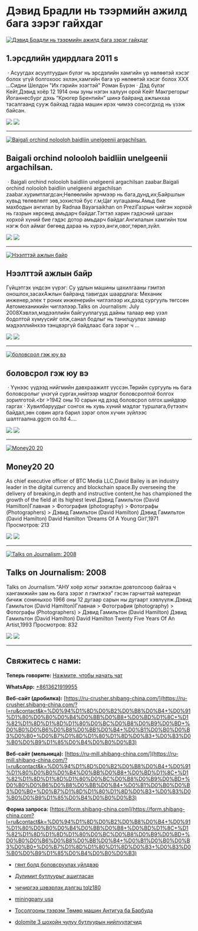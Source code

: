 # Дэвид Брадли нь тээрмийн ажилд бага зэрэг гайхдаг

<a href="https://swt.shibang-china.com/?l=ru&img&k=%D0%94%D1%8D%D0%B2%D0%B8%D0%B4+%D0%91%D1%80%D0%B0%D0%B4%D0%BB%D0%B8+%D0%BD%D1%8C+%D1%82%D1%8D%D1%8D%D1%80%D0%BC%D0%B8%D0%B9%D0%BD+%D0%B0%D0%B6%D0%B8%D0%BB%D0%B4+%D0%B1%D0%B0%D0%B3%D0%B0+%D0%B7%D1%8D%D1%80%D1%8D%D0%B3+%D0%B3%D0%B0%D0%B9%D1%85%D0%B4%D0%B0%D0%B3" target="_blank">![Дэвид Брадли нь тээрмийн ажилд бага зэрэг гайхдаг](http://static.shibang-china.com/all-800x300/957.jpg)</a>

## 1.эрсдлийн удирдлага 2011 s
&nbsp;&#0183;&#32;Асуугдах асуултуудын бүлэг нь эрсдэлийн хамгийн үр нөлөөтэй хэсэг болох үгүй болгохоос эхлэн,хамгийн бага үр нөлөөтэй хэсэг болох ХХХ …Сидни Шелдон &quot;Их гэрийн эзэгтэй&quot; Роман Бүрэн&nbsp;&#0183;&#32;Дэд бүлэг Кейт,Дэвид хоёр 12 1914 оны зуны нэгэн халуун орой Кейт Макгрегорыг Йоганнесбург дэхь “Крюгер Брентийн” шинэ байранд ажлынхаа тасалгаанд сууж байхад гадаа машин ирэх чимээ сонсогдход нь үзэж байсан.


<a href="https://whatsapp.shibangsoft.com/WhatsApp.php" target="_blank" title="WhatsApp">![](http://static.shibang-china.com/icon/whatsapp.png)</a> <a href="https://swt.shibang-china.com/?l=ru&icon&k=%D0%94%D1%8D%D0%B2%D0%B8%D0%B4+%D0%91%D1%80%D0%B0%D0%B4%D0%BB%D0%B8+%D0%BD%D1%8C+%D1%82%D1%8D%D1%8D%D1%80%D0%BC%D0%B8%D0%B9%D0%BD+%D0%B0%D0%B6%D0%B8%D0%BB%D0%B4+%D0%B1%D0%B0%D0%B3%D0%B0+%D0%B7%D1%8D%D1%80%D1%8D%D0%B3+%D0%B3%D0%B0%D0%B9%D1%85%D0%B4%D0%B0%D0%B3" target="_blank">![](http://static.shibang-china.com/icon/chat-ru.png)</a>

---

<a href="https://swt.shibang-china.com/?l=ru&img&k=%D0%94%D1%8D%D0%B2%D0%B8%D0%B4+%D0%91%D1%80%D0%B0%D0%B4%D0%BB%D0%B8+%D0%BD%D1%8C+%D1%82%D1%8D%D1%8D%D1%80%D0%BC%D0%B8%D0%B9%D0%BD+%D0%B0%D0%B6%D0%B8%D0%BB%D0%B4+%D0%B1%D0%B0%D0%B3%D0%B0+%D0%B7%D1%8D%D1%80%D1%8D%D0%B3+%D0%B3%D0%B0%D0%B9%D1%85%D0%B4%D0%B0%D0%B3" target="_blank">![Baigali orchind nolooloh baidliin unelgeenii argachilsan.](http://static.shibang-china.com/all-800x300/372.jpg)</a>

## Baigali orchind nolooloh baidliin unelgeenii argachilsan.
&nbsp;&#0183;&#32;Baigali orchind nolooloh baidliin unelgeenii argachilsan zaabar.Baigali orchind nolooloh baidliin unelgeenii argachilsan zaabar.хуримтлагдсан;Нөлөөлийн эрчмээр нь бага,дунд,их;Байршлын хувьд төлөвлөлт зөв,зохистой бус г.м;Цаг хугацааны.Амьд бие махбодын ангилал by Radnaa Bayarsaikhan on PreziГазрын чийгэн хорхой нь газрын хөрсөнд амьдарч байдаг.Тэгтэл харин гэдэсний цагаан хорхой хүний бие гэдэс дотор амьдарч байдаг.Ангилалын хамгийн том нэгж бол аймаг бөгөөд дараа нь хүрээ,анги,овог,төрөл,зүйл.


<a href="https://whatsapp.shibangsoft.com/WhatsApp.php" target="_blank" title="WhatsApp">![](http://static.shibang-china.com/icon/whatsapp.png)</a> <a href="https://swt.shibang-china.com/?l=ru&icon&k=%D0%94%D1%8D%D0%B2%D0%B8%D0%B4+%D0%91%D1%80%D0%B0%D0%B4%D0%BB%D0%B8+%D0%BD%D1%8C+%D1%82%D1%8D%D1%8D%D1%80%D0%BC%D0%B8%D0%B9%D0%BD+%D0%B0%D0%B6%D0%B8%D0%BB%D0%B4+%D0%B1%D0%B0%D0%B3%D0%B0+%D0%B7%D1%8D%D1%80%D1%8D%D0%B3+%D0%B3%D0%B0%D0%B9%D1%85%D0%B4%D0%B0%D0%B3" target="_blank">![](http://static.shibang-china.com/icon/chat-ru.png)</a>

---

<a href="https://swt.shibang-china.com/?l=ru&img&k=%D0%94%D1%8D%D0%B2%D0%B8%D0%B4+%D0%91%D1%80%D0%B0%D0%B4%D0%BB%D0%B8+%D0%BD%D1%8C+%D1%82%D1%8D%D1%8D%D1%80%D0%BC%D0%B8%D0%B9%D0%BD+%D0%B0%D0%B6%D0%B8%D0%BB%D0%B4+%D0%B1%D0%B0%D0%B3%D0%B0+%D0%B7%D1%8D%D1%80%D1%8D%D0%B3+%D0%B3%D0%B0%D0%B9%D1%85%D0%B4%D0%B0%D0%B3" target="_blank">![Нээлттэй ажлын байр](http://static.shibang-china.com/all-800x300/432.jpg)</a>

## Нээлттэй ажлын байр
Гүйцэтгэх үндсэн үүрэг: Су удлын машины цахилгааны гэмтэл оношлох,засахАжлын байранд тавигдах шаардлага: Механик инженер,элек т роник инженерийн чиглэлээр их,дээд сургууль төгссөн Автомеханикийн чиглэлээр.Talks on Journalism: July 2008Хэвлэл,мэдээллийн байгууллагууд дайны талаар өөр үзэл бодолтой хүмүүсийг олж,санал бодлыг нь танилцуулах замаар мэдээллийнхээ тэнцвэргүй байдлаас бага зэрэг ч …


<a href="https://whatsapp.shibangsoft.com/WhatsApp.php" target="_blank" title="WhatsApp">![](http://static.shibang-china.com/icon/whatsapp.png)</a> <a href="https://swt.shibang-china.com/?l=ru&icon&k=%D0%94%D1%8D%D0%B2%D0%B8%D0%B4+%D0%91%D1%80%D0%B0%D0%B4%D0%BB%D0%B8+%D0%BD%D1%8C+%D1%82%D1%8D%D1%8D%D1%80%D0%BC%D0%B8%D0%B9%D0%BD+%D0%B0%D0%B6%D0%B8%D0%BB%D0%B4+%D0%B1%D0%B0%D0%B3%D0%B0+%D0%B7%D1%8D%D1%80%D1%8D%D0%B3+%D0%B3%D0%B0%D0%B9%D1%85%D0%B4%D0%B0%D0%B3" target="_blank">![](http://static.shibang-china.com/icon/chat-ru.png)</a>

---

<a href="https://swt.shibang-china.com/?l=ru&img&k=%D0%94%D1%8D%D0%B2%D0%B8%D0%B4+%D0%91%D1%80%D0%B0%D0%B4%D0%BB%D0%B8+%D0%BD%D1%8C+%D1%82%D1%8D%D1%8D%D1%80%D0%BC%D0%B8%D0%B9%D0%BD+%D0%B0%D0%B6%D0%B8%D0%BB%D0%B4+%D0%B1%D0%B0%D0%B3%D0%B0+%D0%B7%D1%8D%D1%80%D1%8D%D0%B3+%D0%B3%D0%B0%D0%B9%D1%85%D0%B4%D0%B0%D0%B3" target="_blank">![боловсрол гэж юу вэ](http://static.shibang-china.com/all-800x300/1392.jpg)</a>

## боловсрол гэж юу вэ
&nbsp;&#0183;&#32;Үүнээс үүдээд нийгмийн давхраажилт үүссэн.Төрийн сургууль нь бага боловсролыг үнэгүй сургах,нийтээр мэдлэг боловсролтой болгох зорилготой.&lt;br &gt;1942 оны 10 сарын нд дээд боловсрол олгох.шийдвэр гаргах&nbsp;&#0183;&#32;Хувилбаруудыг сонгох нь хувь хүний мэдлэг туршлага,бүтээлч байдал,зөн совин арга барил зэрэг олон хүчин зүйлээс шалтгаална.ggcm co.ltd 4.…


<a href="https://whatsapp.shibangsoft.com/WhatsApp.php" target="_blank" title="WhatsApp">![](http://static.shibang-china.com/icon/whatsapp.png)</a> <a href="https://swt.shibang-china.com/?l=ru&icon&k=%D0%94%D1%8D%D0%B2%D0%B8%D0%B4+%D0%91%D1%80%D0%B0%D0%B4%D0%BB%D0%B8+%D0%BD%D1%8C+%D1%82%D1%8D%D1%8D%D1%80%D0%BC%D0%B8%D0%B9%D0%BD+%D0%B0%D0%B6%D0%B8%D0%BB%D0%B4+%D0%B1%D0%B0%D0%B3%D0%B0+%D0%B7%D1%8D%D1%80%D1%8D%D0%B3+%D0%B3%D0%B0%D0%B9%D1%85%D0%B4%D0%B0%D0%B3" target="_blank">![](http://static.shibang-china.com/icon/chat-ru.png)</a>

---

<a href="https://swt.shibang-china.com/?l=ru&img&k=%D0%94%D1%8D%D0%B2%D0%B8%D0%B4+%D0%91%D1%80%D0%B0%D0%B4%D0%BB%D0%B8+%D0%BD%D1%8C+%D1%82%D1%8D%D1%8D%D1%80%D0%BC%D0%B8%D0%B9%D0%BD+%D0%B0%D0%B6%D0%B8%D0%BB%D0%B4+%D0%B1%D0%B0%D0%B3%D0%B0+%D0%B7%D1%8D%D1%80%D1%8D%D0%B3+%D0%B3%D0%B0%D0%B9%D1%85%D0%B4%D0%B0%D0%B3" target="_blank">![Money20 20](http://static.shibang-china.com/all-800x300/430.jpg)</a>

## Money20 20
As chief executive officer of BTC Media LLC,David Bailey is an industry leader in the digital currency and blockchain space.By overseeing the delivery of breaking,in depth and instructive content,he has championed the growth of the field at its highest level.Дэвид Гамильтон (David Hamilton)Главная &gt; Фотография (photography) &gt; Фотографы (Photographers) &gt; Дэвид Гамильтон (David Hamilton) Дэвид Гамильтон (David Hamilton) David Hamilton 'Dreams Of A Young Girl',1971 Просмотров: 213


<a href="https://whatsapp.shibangsoft.com/WhatsApp.php" target="_blank" title="WhatsApp">![](http://static.shibang-china.com/icon/whatsapp.png)</a> <a href="https://swt.shibang-china.com/?l=ru&icon&k=%D0%94%D1%8D%D0%B2%D0%B8%D0%B4+%D0%91%D1%80%D0%B0%D0%B4%D0%BB%D0%B8+%D0%BD%D1%8C+%D1%82%D1%8D%D1%8D%D1%80%D0%BC%D0%B8%D0%B9%D0%BD+%D0%B0%D0%B6%D0%B8%D0%BB%D0%B4+%D0%B1%D0%B0%D0%B3%D0%B0+%D0%B7%D1%8D%D1%80%D1%8D%D0%B3+%D0%B3%D0%B0%D0%B9%D1%85%D0%B4%D0%B0%D0%B3" target="_blank">![](http://static.shibang-china.com/icon/chat-ru.png)</a>

---

<a href="https://swt.shibang-china.com/?l=ru&img&k=%D0%94%D1%8D%D0%B2%D0%B8%D0%B4+%D0%91%D1%80%D0%B0%D0%B4%D0%BB%D0%B8+%D0%BD%D1%8C+%D1%82%D1%8D%D1%8D%D1%80%D0%BC%D0%B8%D0%B9%D0%BD+%D0%B0%D0%B6%D0%B8%D0%BB%D0%B4+%D0%B1%D0%B0%D0%B3%D0%B0+%D0%B7%D1%8D%D1%80%D1%8D%D0%B3+%D0%B3%D0%B0%D0%B9%D1%85%D0%B4%D0%B0%D0%B3" target="_blank">![Talks on Journalism: 2008](http://static.shibang-china.com/all-800x300/1240.jpg)</a>

## Talks on Journalism: 2008
Talks on Journalism.“АНУ хоёр хотыг ээлжлэн довтолсоор байгаа ч хангамжийн зам нь бага зэрэг л гэмтжээ” гэсэн гарчигтай материал бичиж сониныхоо 1966 оны 12 дугаар сарын ны дугаарт хэвлүүлж.Дэвид Гамильтон (David Hamilton)Главная &gt; Фотография (photography) &gt; Фотографы (Photographers) &gt; Дэвид Гамильтон (David Hamilton) Дэвид Гамильтон (David Hamilton) David Hamilton Twenty Five Years Of An Artist,1993 Просмотров: 832


<a href="https://whatsapp.shibangsoft.com/WhatsApp.php" target="_blank" title="WhatsApp">![](http://static.shibang-china.com/icon/whatsapp.png)</a> <a href="https://swt.shibang-china.com/?l=ru&icon&k=%D0%94%D1%8D%D0%B2%D0%B8%D0%B4+%D0%91%D1%80%D0%B0%D0%B4%D0%BB%D0%B8+%D0%BD%D1%8C+%D1%82%D1%8D%D1%8D%D1%80%D0%BC%D0%B8%D0%B9%D0%BD+%D0%B0%D0%B6%D0%B8%D0%BB%D0%B4+%D0%B1%D0%B0%D0%B3%D0%B0+%D0%B7%D1%8D%D1%80%D1%8D%D0%B3+%D0%B3%D0%B0%D0%B9%D1%85%D0%B4%D0%B0%D0%B3" target="_blank">![](http://static.shibang-china.com/icon/chat-ru.png)</a>

---
## Свяжитесь с нами:

**Теперь говорите:** [Нажмите, чтобы начать чат](https://swt.shibang-china.com?l=ru&contact&k=%D0%94%D1%8D%D0%B2%D0%B8%D0%B4+%D0%91%D1%80%D0%B0%D0%B4%D0%BB%D0%B8+%D0%BD%D1%8C+%D1%82%D1%8D%D1%8D%D1%80%D0%BC%D0%B8%D0%B9%D0%BD+%D0%B0%D0%B6%D0%B8%D0%BB%D0%B4+%D0%B1%D0%B0%D0%B3%D0%B0+%D0%B7%D1%8D%D1%80%D1%8D%D0%B3+%D0%B3%D0%B0%D0%B9%D1%85%D0%B4%D0%B0%D0%B3)

**WhatsApp:**  [+8613621919955](https://whatsapp.shibangsoft.com/WhatsApp.php)

**Веб-сайт (дробилка):** [https://ru-crusher.shibang-china.com/](https://ru-crusher.shibang-china.com/?l=ru&contact&k=%D0%94%D1%8D%D0%B2%D0%B8%D0%B4+%D0%91%D1%80%D0%B0%D0%B4%D0%BB%D0%B8+%D0%BD%D1%8C+%D1%82%D1%8D%D1%8D%D1%80%D0%BC%D0%B8%D0%B9%D0%BD+%D0%B0%D0%B6%D0%B8%D0%BB%D0%B4+%D0%B1%D0%B0%D0%B3%D0%B0+%D0%B7%D1%8D%D1%80%D1%8D%D0%B3+%D0%B3%D0%B0%D0%B9%D1%85%D0%B4%D0%B0%D0%B3)

**Веб-сайт (мельница):** [https://ru-mill.shibang-china.com/](https://ru-mill.shibang-china.com/?l=ru&contact&k=%D0%94%D1%8D%D0%B2%D0%B8%D0%B4+%D0%91%D1%80%D0%B0%D0%B4%D0%BB%D0%B8+%D0%BD%D1%8C+%D1%82%D1%8D%D1%8D%D1%80%D0%BC%D0%B8%D0%B9%D0%BD+%D0%B0%D0%B6%D0%B8%D0%BB%D0%B4+%D0%B1%D0%B0%D0%B3%D0%B0+%D0%B7%D1%8D%D1%80%D1%8D%D0%B3+%D0%B3%D0%B0%D0%B9%D1%85%D0%B4%D0%B0%D0%B3)

**Форма запроса:** [https://form.shibang-china.com](https://form.shibang-china.com?l=ru&contact&k=%D0%94%D1%8D%D0%B2%D0%B8%D0%B4+%D0%91%D1%80%D0%B0%D0%B4%D0%BB%D0%B8+%D0%BD%D1%8C+%D1%82%D1%8D%D1%8D%D1%80%D0%BC%D0%B8%D0%B9%D0%BD+%D0%B0%D0%B6%D0%B8%D0%BB%D0%B4+%D0%B1%D0%B0%D0%B3%D0%B0+%D0%B7%D1%8D%D1%80%D1%8D%D0%B3+%D0%B3%D0%B0%D0%B9%D1%85%D0%B4%D0%B0%D0%B3)

* [гянт болд боловсруулах үйлдвэр](../129/%D0%B3%D1%8F%D0%BD%D1%82%20%D0%B1%D0%BE%D0%BB%D0%B4%20%D0%B1%D0%BE%D0%BB%D0%BE%D0%B2%D1%81%D1%80%D1%83%D1%83%D0%BB%D0%B0%D1%85%20%D2%AF%D0%B9%D0%BB%D0%B4%D0%B2%D1%8D%D1%80.md)

* [Дулимит бутлуурыг ашигласан](../126/%D0%94%D1%83%D0%BB%D0%B8%D0%BC%D0%B8%D1%82%20%D0%B1%D1%83%D1%82%D0%BB%D1%83%D1%83%D1%80%D1%8B%D0%B3%20%D0%B0%D1%88%D0%B8%D0%B3%D0%BB%D0%B0%D1%81%D0%B0%D0%BD.md)

* [чичиргээ цэвэрлэх дэлгэц tqlz180](../129/%D1%87%D0%B8%D1%87%D0%B8%D1%80%D0%B3%D1%8D%D1%8D%20%D1%86%D1%8D%D0%B2%D1%8D%D1%80%D0%BB%D1%8D%D1%85%20%D0%B4%D1%8D%D0%BB%D0%B3%D1%8D%D1%86%20tqlz180.md)

* [miningpany usa](../127/miningpany%20usa.md)

* [Тосолгооны тээрэм Төмөр машин Антигуа ба Барбуда](../130/%D0%A2%D0%BE%D1%81%D0%BE%D0%BB%D0%B3%D0%BE%D0%BE%D0%BD%D1%8B%20%D1%82%D1%8D%D1%8D%D1%80%D1%8D%D0%BC%20%D0%A2%D3%A9%D0%BC%D3%A9%D1%80%20%D0%BC%D0%B0%D1%88%D0%B8%D0%BD%20%D0%90%D0%BD%D1%82%D0%B8%D0%B3%D1%83%D0%B0%20%D0%B1%D0%B0%20%D0%91%D0%B0%D1%80%D0%B1%D1%83%D0%B4%D0%B0.md)

* [dolomite 3 шохойн чулуу бутлуурын нийлүүлэгчид](../128/dolomite%203%20%D1%88%D0%BE%D1%85%D0%BE%D0%B9%D0%BD%20%D1%87%D1%83%D0%BB%D1%83%D1%83%20%D0%B1%D1%83%D1%82%D0%BB%D1%83%D1%83%D1%80%D1%8B%D0%BD%20%D0%BD%D0%B8%D0%B9%D0%BB%D2%AF%D2%AF%D0%BB%D1%8D%D0%B3%D1%87%D0%B8%D0%B4.md)